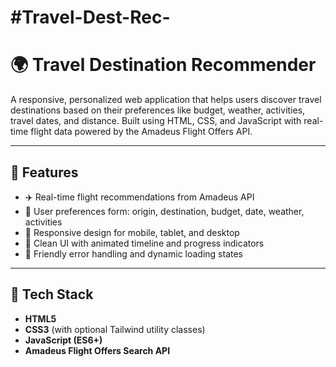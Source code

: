 #Travel-Dest-Rec-
=======
# 🌍 Travel Destination Recommender

A responsive, personalized web application that helps users discover travel destinations based on their preferences like budget, weather, activities, travel dates, and distance. Built using HTML, CSS, and JavaScript with real-time flight data powered by the Amadeus Flight Offers API.

---

## 🚀 Features

- ✈️ Real-time flight recommendations from Amadeus API
- 🧭 User preferences form: origin, destination, budget, date, weather, activities
- 📱 Responsive design for mobile, tablet, and desktop
- 🎨 Clean UI with animated timeline and progress indicators
- 💬 Friendly error handling and dynamic loading states

---

## 🧰 Tech Stack

- **HTML5**
- **CSS3** (with optional Tailwind utility classes)
- **JavaScript (ES6+)**
- **Amadeus Flight Offers Search API**
